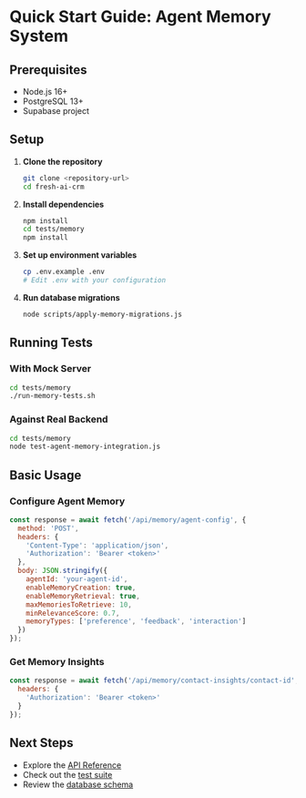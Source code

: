 # Quick Start Guide: Agent Memory System

## Prerequisites
- Node.js 16+
- PostgreSQL 13+
- Supabase project

## Setup

1. **Clone the repository**
   ```bash
   git clone <repository-url>
   cd fresh-ai-crm
   ```

2. **Install dependencies**
   ```bash
   npm install
   cd tests/memory
   npm install
   ```

3. **Set up environment variables**
   ```bash
   cp .env.example .env
   # Edit .env with your configuration
   ```

4. **Run database migrations**
   ```bash
   node scripts/apply-memory-migrations.js
   ```

## Running Tests

### With Mock Server
```bash
cd tests/memory
./run-memory-tests.sh
```

### Against Real Backend
```bash
cd tests/memory
node test-agent-memory-integration.js
```

## Basic Usage

### Configure Agent Memory
```javascript
const response = await fetch('/api/memory/agent-config', {
  method: 'POST',
  headers: {
    'Content-Type': 'application/json',
    'Authorization': 'Bearer <token>'
  },
  body: JSON.stringify({
    agentId: 'your-agent-id',
    enableMemoryCreation: true,
    enableMemoryRetrieval: true,
    maxMemoriesToRetrieve: 10,
    minRelevanceScore: 0.7,
    memoryTypes: ['preference', 'feedback', 'interaction']
  })
});
```

### Get Memory Insights
```javascript
const response = await fetch('/api/memory/contact-insights/contact-id', {
  headers: {
    'Authorization': 'Bearer <token>'
  }
});
```

## Next Steps
- Explore the [API Reference](./README.md#api-reference)
- Check out the [test suite](../tests/memory/)
- Review the [database schema](./README.md#database-schema)
